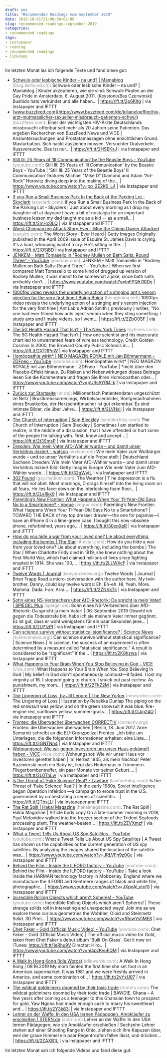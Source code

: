 ```yaml
---
draft: yes
title: "Recommended Readings vom September 2019"
date: 2019-10-01T21:00:00+02:00
slug: recommended-readings-september-2019
categories:
- recommended readings
tags:
- instapaper
- reading
- recommended readings
- linkdump
---
```


Im letzten Monat las ich folgende Texte und fand diese gut:

- [Schwule oder lesbische Kinder – na und? | Mamablog](https://blog.derbund.ch/mamablog/index.php/34683/schwule-kinder-na-und/) <span style="color: #999999;">(blog.derbund.ch)</span>: Schwule oder lesbische Kinder – na und? | Mamablog | Kinder akzeptieren, wie sie sind: Schwule Piraten an der Gay Pride in Amsterdam, 6. August 2011. (Keystone/Bas Czerwinski) Bushido hats verkündet und alle haben… | https://ift.tt/2p6Kitg | via Instapaper and IFTTT
- [www.buzzfeed.com](https://www.buzzfeed.com/de/julianeloeffler/hiv-arzt-mutmasslicher-sexueller-missbrauch-patienten-schwul) <span style="color: #999999;">(buzzfeed.com)</span>: Einer der wichtigsten HIV-Ärzte Deutschlands missbraucht offenbar seit mehr als 20 Jahren seine Patienten. Das ergeben Recherchen von BuzzFeed News und VICE | Analuntersuchungen und Prostatamassagen ohne ersichtlichen Grund. Masturbation. Sich nackt ausziehen müssen. Versuchter Oralverkehr. Kussversuche. Das ist nur… | https://ift.tt/2HSEKsJ | via Instapaper and IFTTT
- [Still Ill: 25 Years of ‘Ill Communication’ by the Beastie Boys - YouTube](https://www.youtube.com/watch?v=pp_2E2K9_L4) <span style="color: #999999;">(youtube.com)</span>: Still Ill: 25 Years of ‘Ill Communication’ by the Beastie Boys - YouTube | ‘Still Ill: 25 Years of the Beastie Boys’ Ill Communication’ features Michael “Mike D” Diamond and Adam “Ad-Rock” Horovitz diving deep into the making of the… | https://www.youtube.com/watch?v=pp_2E2K9_L4 | via Instapaper and IFTTT
- [If you Run a Small Business Park In the Back of the Parking Lot - Skyclerk](https://skyclerk.com/blog/if-you-run-a-small-business-park-in-the-back-of-the-parking-lot) <span style="color: #999999;">(skyclerk.com)</span>: If you Run a Small Business Park In the Back of the Parking Lot - Skyclerk | Just about every morning as I drop my daughter off at daycare I have a bit of nostalgia for an important business lesson my dad taught me as a kid -- as a small… | https://ift.tt/2mHc0LQ | via Instapaper and IFTTT
- [Worst Chimpanzee Attack Story Ever - Moe the Chimp Owner Attacked](https://www.esquire.com/news-politics/a5609/chimpanzee-attack-0409/) <span style="color: #999999;">(esquire.com)</span>: The Worst Story I Ever Heard | Getty Images Originally published in the April 2009 issue of Esquire St. James Davis is crying. It's a loud, whooping wail of a cry. He's sitting in the… | https://ift.tt/2lOSjBD | via Instapaper and IFTTT
- [JENKEM - Matt Tomasello in "Rodney Mullen on Bath Salts: Round Three" - YouTube](https://www.youtube.com/watch?v=tnFPQ57l0Dg) <span style="color: #999999;">(youtube.com)</span>: JENKEM - Matt Tomasello in "Rodney Mullen on Bath Salts: Round Three" - YouTube | When we first compared Matt Tomasello to some kind of drugged up version of Rodney Mullen, it was meant to be somewhat a joke, since bath salts probably don’t… | https://www.youtube.com/watch?v=tnFPQ57l0Dg | via Instapaper and IFTTT
- [1000fps video reveals the underlying action of a stinging ant's venom injection for the very first time / Boing Boing](https://boingboing.net/2019/08/16/ant-rodeo.html) <span style="color: #999999;">(boingboing.net)</span>: 1000fps video reveals the underlying action of a stinging ant's venom injection for the very first time | Ant Lab's Adrian Smith ( previously ) writes, "No one had ever filmed how ants inject venom when they sting something. I study ants and I make videos, so I went… | https://ift.tt/2ZbO0SF | via Instapaper and IFTTT
- [The 5G Health Hazard That Isn’t - The New York Times](https://www.nytimes.com/2019/07/16/science/5g-cellphones-wireless-cancer.html) <span style="color: #999999;">(nytimes.com)</span>: The 5G Health Hazard That Isn’t | How one scientist and his inaccurate chart led to unwarranted fears of wireless technology. Credit Golden Cosmos In 2000, the Broward County Public Schools in… | https://ift.tt/2XTRPqW | via Instapaper and IFTTT
- [Homöopathie wirkt* | NEO MAGAZIN ROYALE mit Jan Böhmermann - ZDFneo - YouTube](https://www.youtube.com/watch?v=pU3sAYRl4-k) <span style="color: #999999;">(youtube.com)</span>: Homöopathie wirkt* | NEO MAGAZIN ROYALE mit Jan Böhmermann - ZDFneo - YouTube | *nicht über den Placebo-Effekt hinaus. Zu Risiken und Nebenwirkungen dieses Beitrags lesen Sie die Kommentare und fragen Sie Ihren Homöopathen oder… | https://www.youtube.com/watch?v=pU3sAYRl4-k | via Instapaper and IFTTT
- [Zurück zur Startseite](https://www.br.de/nachrichten/deutschland-welt/millionenfach-patientendaten-ungeschuetzt-im-netz,RcF09BW) <span style="color: #999999;">(br.de)</span>: Millionenfach Patientendaten ungeschützt im Netz | Brustkrebsscreenings, Wirbelsäulenbilder, Röntgenaufnahmen eines Brustkorbs, der Herzschrittmacher ist gut erkennbar. Es sind intimste Bilder, die über Jahre… | https://ift.tt/2LVHsij | via Instapaper and IFTTT
- [The Church of Interruption | Sam Bleckley](https://sambleckley.com/writing/church-of-interruption.html) <span style="color: #999999;">(sambleckley.com)</span>: The Church of Interruption | Sam Bleckley | Sometimes I am startled to realize, in the middle of a discussion, that I have offended or hurt some of the people I’m talking with. First, know and accept… | https://ift.tt/2t3SmsP | via Instapaper and IFTTT
- [Dresden: Wie mein Vater AfD-Wähler wurde – und damit unser Verhältnis riskiert - watson](https://www.watson.de/!998683284) <span style="color: #999999;">(watson.de)</span>: Wie mein Vater zum Wutbürger wurde – und so unser Verhältnis auf die Probe stellt | Deutschland Sachsen Dresden: Wie mein Vater AfD-Wähler wurde – und damit unser Verhältnis riskiert Bild: Getty Images Europe Wie mein Vater zum AfD-Wähler wurde… | https://ift.tt/32gWvtL | via Instapaper and IFTTT
- [302 Found](https://gay.medium.com/the-weather-a0ee3b988ed5) <span style="color: #999999;">(gay.medium.com)</span>: The Weather | T he depression is a flu that will not abet. Most mornings, D drags himself into the living room on all fours. He lies face-down on the interlocking foam floor… | https://ift.tt/2LvRkk9 | via Instapaper and IFTTT
- [Parenting’s New Frontier: What Happens When Your 11-Year-Old Says No to a Smartphone? - Vogue](https://www.vogue.com/article/parentings-new-frontier-no-smartphones) <span style="color: #999999;">(vogue.com)</span>: Parenting’s New Frontier: What Happens When Your 11-Year-Old Says No to a Smartphone? | TOWARD THE BACK of my top dresser drawer—the one for pajamas—I have an iPhone 4 in a lime-green case. I bought this now-obsolete phone, refurbished, years ago,… | https://ift.tt/30cnXeR | via Instapaper and IFTTT
- [How do you hide a war from your loved one? Lie about everything, including the bombs | The Star](https://www.thestar.com/news/world/2019/09/12/how-do-you-hide-a-war-from-your-loved-one-lie-about-everything-including-the-bombs.html) <span style="color: #999999;">(thestar.com)</span>: How do you hide a war from your loved one? Lie about everything, including the bombs | The Star | When Charlotte Fridy died in 1919, she knew nothing about the First World War, which had claimed millions of lives since fighting erupted in 1914. She was 100,… | https://ift.tt/2LLWXcF | via Instapaper and IFTTT
- [Twelve Words | Journal](https://www.kenyonreview.org/journal/septoct-2019/selections/brian-trapp/) <span style="color: #999999;">(kenyonreview.org)</span>: Twelve Words | Journal | Brian Trapp Read a micro-conversation with the author here. My twin brother, Danny, could say twelve words: Eh. Eh-eh. Hi. Yeah. More. Momma. Dada. I-an. Arra.… | https://ift.tt/2ZNVk7k | via Instapaper and IFTTT
- [Sohn eines NS-Verbrechers über AfD-Rhetorik: Da spricht ja mein Vater! | SPIEGEL Plus](https://www.spiegel.de/plus/sohn-eines-ns-verbrechers-ueber-afd-rhetorik-da-spricht-ja-mein-vater-a-00000000-0002-0001-0000-000165813287) <span style="color: #999999;">(spiegel.de)</span>: Sohn eines NS-Verbrechers über AfD-Rhetorik: Da spricht ja mein Vater! | 06. September 2019 Obwohl ich gegen die Todesstrafe bin, habe ich sie meinem Vater immer gegönnt. Es ist gut, dass er wohl wenigstens für ein paar Sekunden jene… | https://ift.tt/2LP1zPl | via Instapaper and IFTTT
- [Can science survive without statistical significance? | Science News](https://www.sciencenews.org/article/statisticians-standard-measure-significance-p-values) <span style="color: #999999;">(sciencenews.org)</span>: Can science survive without statistical significance? | Science News | In science, the success of an experiment is often determined by a measure called “statistical significance.” A result is considered to be “significant” if the… | https://ift.tt/2K8hzwa | via Instapaper and IFTTT
- [What Happens to Your Brain When You Stop Believing in God - VICE](https://www.vice.com/en_us/article/8qjv7v/what-happens-to-your-brain-when-you-stop-believing-in-god) <span style="color: #999999;">(vice.com)</span>: What Happens to Your Brain When You Stop Believing in God | My belief in God didn't spontaneously combust—it faded. I lost my virginity at 16. I stopped going to church. I snuck out past curfew. As punishment, my mom… | https://ift.tt/2ZFkZ2M | via Instapaper and IFTTT
- [The Lingering of Loss, by Jill Lepore | The New Yorker](https://www.newyorker.com/magazine/2019/07/08/the-lingering-of-loss) <span style="color: #999999;">(newyorker.com)</span>: The Lingering of Loss | Illustration by Rebekka Dunlap The piping on the red snowsuit was yellow, and on the green snowsuit it was blue: fire-engine red, sunflower yellow, summer-grass… | https://ift.tt/2Jig24O | via Instapaper and IFTTT
- [Frontex: die Überwacher überwachen CORRECTIV](https://correctiv.org/top-stories/2019/08/04/frontex-transparenz/) <span style="color: #999999;">(correctiv.org)</span>: Frontex: die Überwacher überwachen | Berlin, 18. Juni 2017. Arne Semsrott schreibt an die EU-Grenzpolizei Frontex. „Ich bitte um Unterlagen, die die folgenden Informationen erhalten: eine Liste… | https://ift.tt/2GNTNn4 | via Instapaper and IFTTT
- [Wohnungsnot: Wie wir gegen Investoren um unser Haus gekämpft haben - VICE](https://www.vice.com/de/article/ywagbk/wohnungsnot-wie-wir-gegen-investoren-um-unser-haus-gekampft-haben) <span style="color: #999999;">(vice.com)</span>: Wohnungsnot: Wie wir unser Haus vor Investoren gerettet haben | Im Herbst 1945, als mein Nachbar Peter Kazimierski noch ein Baby ist, liegt das Hinterhaus in Trümmern. Fliegerbombentreffer, ein paar Monate vor seiner Geburt.… | https://ift.tt/2L0TnLw | via Instapaper and IFTTT
- [Is the Threat of ‘Fake Science’ Real? - Lawfare](https://www.lawfareblog.com/threat-fake-science-real) <span style="color: #999999;">(lawfareblog.com)</span>: Is the Threat of ‘Fake Science’ Real? | In the early 1980s, Soviet intelligence began Operation Infektion —a campaign to erode trust in the U.S. government by orchestrating a series of scientific… | https://ift.tt/2TbsLLl | via Instapaper and IFTTT
- [The Rat Spill | Hakai Magazine](https://www.hakaimagazine.com/features/the-rat-spill/) <span style="color: #999999;">(hakaimagazine.com)</span>: The Rat Spill | Hakai Magazine | Article body copy On a late-summer morning in 2018, Paul Melovidov walked into the freezer section of the Trident Seafoods processing plant. The weather-beaten… | https://ift.tt/2ZVXmzf | via Instapaper and IFTTT
- [What a Tweet Tells Us About US Spy Satellites - YouTube](https://www.youtube.com/watch?v=JRLVFn9z0Gc) <span style="color: #999999;">(youtube.com)</span>: What a Tweet Tells Us About US Spy Satellites | A Tweet has shown us the capabilities or the current generation of US spy satellites. By analyzing the images shared the location of the satellite was… | https://www.youtube.com/watch?v=JRLVFn9z0Gc | via Instapaper and IFTTT
- [Behind the Film - Inside the ILFORD factory - YouTube](https://www.youtube.com/watch?v=JXpoALotxf0) <span style="color: #999999;">(youtube.com)</span>: Behind the Film - Inside the ILFORD factory - YouTube | Take a look inside the HARMAN technology factory in Mobberley, England where we manufacture the ILFORD and Kentmere ranges of black and white film, photographic… | https://www.youtube.com/watch?v=JXpoALotxf0 | via Instapaper and IFTTT
- [Incredible Rolling Objects which aren't Spheres! - YouTube](https://www.youtube.com/watch?v=fRqwYsfiME8) <span style="color: #999999;">(youtube.com)</span>: Incredible Rolling Objects which aren't Spheres! | These strange solids roll in interesting and unexpected ways! Join me as we explore these curious geometries the Wobbler, Oloid and Steinmetz Solid. 3D Print… | https://www.youtube.com/watch?v=fRqwYsfiME8 | via Instapaper and IFTTT
- [Chet Faker - Gold (Official Music Video) - YouTube](https://www.youtube.com/watch?v=hi4pzKvuEQM) <span style="color: #999999;">(youtube.com)</span>: Chet Faker - Gold (Official Music Video) | The official music video for Gold, taken from Chet Faker's debut album 'Built On Glass'. Get it now on iTunes: https://ift.tt/1eRhu9V Director: Hiro… | https://www.youtube.com/watch?v=hi4pzKvuEQM | via Instapaper and IFTTT
- [A Walk In Hong Kong (Idle Words)](https://idlewords.com/2019/08/a_walk_in_hong_kong.htm) <span style="color: #999999;">(idlewords.com)</span>: A Walk In Hong Kong | 08.16.2019 My mom fainted the first time she set foot in an American supermarket. It was 1981 and we were freshly arrived in America, and some combination of… | https://ift.tt/2yYxU07 | via Instapaper and IFTTT
- [The wildcat goldminers doomed by their toxic trade](https://www.reuters.com/investigates/special-report/gold-africa-poison/) <span style="color: #999999;">(reuters.com)</span>: The wildcat goldminers doomed by their toxic trade | BAWDIE, Ghana – A few years after coming as a teenager to this Ghanaian town to prospect for gold, Yaw Ngoha had made enough cash to marry his sweetheart and… | https://ift.tt/2Y3k63l | via Instapaper and IFTTT
- [Lehrer an der Waffe: In den USA lernen Pädagogen, Amokläufer zu erschießen | STERN.de](https://www.stern.de/lifestyle/jwd/lehrer-an-der-waffe--in-den-usa-lernen-paedagogen--amoklaeufer-zu-erschiessen-8762232.html) <span style="color: #999999;">(stern.de)</span>: Lehrer an der Waffe: In den USA lernen Pädagogen, wie sie Amokläufer erschießen | Sechzehn Lehrer stehen auf einer Shooting Range in Ohio, ziehen sich ihre Kapuzen über, weil der graue Himmel ein paar Regentropfen fallen lässt, und drücken… | https://ift.tt/2ZAXB1L | via Instapaper and IFTTT

Im letzten Monat sah ich folgende Videos und fand diese gut:
